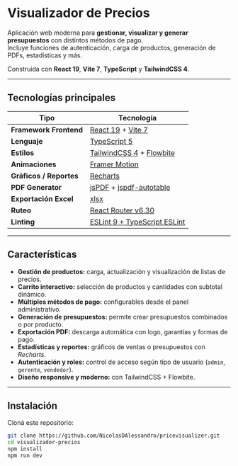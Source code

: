 # Visualizador de Precios

Aplicación web moderna para **gestionar, visualizar y generar presupuestos** con distintos métodos de pago.  
Incluye funciones de autenticación, carga de productos, generación de PDFs, estadísticas y más.  

Construida con **React 19**, **Vite 7**, **TypeScript** y **TailwindCSS 4**.

---

## Tecnologías principales

| Tipo | Tecnología |
|------|-------------|
| **Framework Frontend** | [React 19](https://react.dev/) + [Vite 7](https://vitejs.dev/) |
| **Lenguaje** | [TypeScript 5](https://www.typescriptlang.org/) |
| **Estilos** | [TailwindCSS 4](https://tailwindcss.com/) + [Flowbite](https://flowbite.com/docs/getting-started/react/) |
| **Animaciones** | [Framer Motion](https://www.framer.com/motion/) |
| **Gráficos / Reportes** | [Recharts](https://recharts.org/en-US/) |
| **PDF Generator** | [jsPDF](https://github.com/parallax/jsPDF) + [jspdf-autotable](https://github.com/simonbengtsson/jsPDF-AutoTable) |
| **Exportación Excel** | [xlsx](https://www.npmjs.com/package/xlsx) |
| **Ruteo** | [React Router v6.30](https://reactrouter.com/en/main) |
| **Linting** | [ESLint 9 + TypeScript ESLint](https://eslint.org/) |

---

##  Características

- **Gestión de productos:** carga, actualización y visualización de listas de precios.  
-  **Carrito interactivo:** selección de productos y cantidades con subtotal dinámico.  
-  **Múltiples métodos de pago:** configurables desde el panel administrativo.  
-  **Generación de presupuestos:** permite crear presupuestos combinados o por producto.  
-  **Exportación PDF:** descarga automática con logo, garantías y formas de pago.  
-  **Estadísticas y reportes:** gráficos de ventas o presupuestos con *Recharts*.  
-  **Autenticación y roles:** control de acceso según tipo de usuario (`admin`, `gerente`, `vendedor`).  
-  **Diseño responsive y moderno:** con TailwindCSS + Flowbite.  

---


##  Instalación

Cloná este repositorio:

```bash
git clone https://github.com/NicolasDAlessandro/pricevisualizer.git
cd visualizador-precios
npm install
npm run dev
